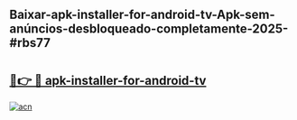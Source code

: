 ## Baixar-apk-installer-for-android-tv-Apk-sem-anúncios-desbloqueado-completamente-2025-#rbs77

# <h2><a href="https://ainizakaria.my?title=apk-installer-for-android-tv&ref=22M">🔗👉 🔴 apk-installer-for-android-tv</a></h2>

[![acn](https://github.com/user-attachments/assets/0f9c940e-d8b0-45ae-aac7-cd30a18b3e1c)](https://ainizakaria.my?title=apk-installer-for-android-tv&ref=22M)

